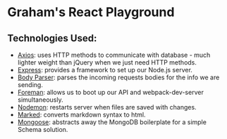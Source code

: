 # Graham's React Playground

## Technologies Used:

 - [Axios](https://www.npmjs.com/package/axios): uses HTTP methods to communicate with database - much lighter weight than jQuery when we just need HTTP methods.
 - [Express](http://expressjs.com/): provides a framework to set up our Node.js server.
 - [Body Parser](https://www.npmjs.com/package/body-parser): parses the incoming requests bodies for the info we are sending.
 - [Foreman](https://www.npmjs.com/package/foreman): allows us to boot up our API and webpack-dev-server simultaneously.
 - [Nodemon](https://www.npmjs.com/package/nodemon): restarts server when files are saved with changes.
 - [Marked](https://www.npmjs.com/package/marked): converts markdown syntax to html.
 - [Mongoose](http://mongoosejs.com/): abstracts away the MongoDB boilerplate for a simple Schema solution.